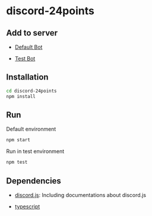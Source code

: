 # discord-24points

## Add to server

- [Default Bot](https://discord.com/oauth2/authorize?client_id=841976700019671040&scope=bot)

- [Test Bot](https://discord.com/oauth2/authorize?client_id=842176070189842442&scope=bot)

## Installation

```sh
cd discord-24points
npm install
```

## Run

Default environment

```sh
npm start
```

Run in test environment

```sh
npm test
```

## Dependencies

- [discord.js](https://discord.js.org/#/): Including documentations about discord.js

- [typescript](https://www.typescriptlang.org/download)
